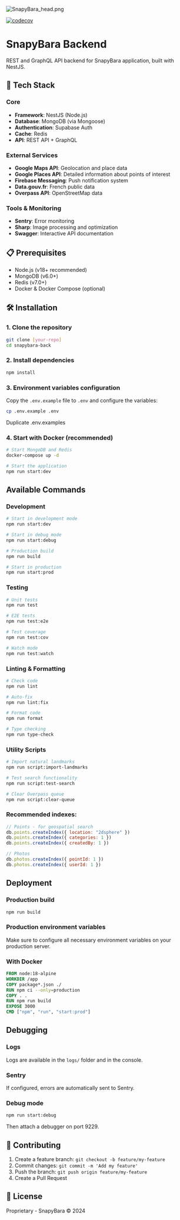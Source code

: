 ![SnapyBara_head.png](uploads/logo/SnapyBara_head.png)

[![codecov](https://codecov.io/gh/SnapyBara/snapybara-back/graph/badge.svg?token=KQIV86G1Z0)](https://codecov.io/gh/SnapyBara/snapybara-back)

# SnapyBara Backend

REST and GraphQL API backend for SnapyBara application, built with NestJS.

## 🚀 Tech Stack

### Core
- **Framework**: NestJS (Node.js)
- **Database**: MongoDB (via Mongoose)
- **Authentication**: Supabase Auth
- **Cache**: Redis
- **API**: REST API + GraphQL

### External Services
- **Google Maps API**: Geolocation and place data
- **Google Places API**: Detailed information about points of interest
- **Firebase Messaging**: Push notification system
- **Data.gouv.fr**: French public data
- **Overpass API**: OpenStreetMap data

### Tools & Monitoring
- **Sentry**: Error monitoring
- **Sharp**: Image processing and optimization
- **Swagger**: Interactive API documentation

## 📋 Prerequisites

- Node.js (v18+ recommended)
- MongoDB (v6.0+)
- Redis (v7.0+)
- Docker & Docker Compose (optional)

## 🛠️ Installation

### 1. Clone the repository
```bash
git clone [your-repo]
cd snapybara-back
```

### 2. Install dependencies
```bash
npm install
```

### 3. Environment variables configuration
Copy the `.env.example` file to `.env` and configure the variables:

```bash
cp .env.example .env
```

Duplicate .env.examples 

### 4. Start with Docker (recommended)
```bash
# Start MongoDB and Redis
docker-compose up -d

# Start the application
npm run start:dev
```

## Available Commands

### Development
```bash
# Start in development mode
npm run start:dev

# Start in debug mode
npm run start:debug

# Production build
npm run build

# Start in production
npm run start:prod
```

### Testing
```bash
# Unit tests
npm run test

# E2E tests
npm run test:e2e

# Test coverage
npm run test:cov

# Watch mode
npm run test:watch
```

### Linting & Formatting
```bash
# Check code
npm run lint

# Auto-fix
npm run lint:fix

# Format code
npm run format

# Type checking
npm run type-check
```

### Utility Scripts
```bash
# Import natural landmarks
npm run script:import-landmarks

# Test search functionality
npm run script:test-search

# Clear Overpass queue
npm run script:clear-queue
```




### Recommended indexes:
```javascript
// Points - for geospatial search
db.points.createIndex({ location: "2dsphere" })
db.points.createIndex({ categories: 1 })
db.points.createIndex({ createdBy: 1 })

// Photos
db.photos.createIndex({ pointId: 1 })
db.photos.createIndex({ userId: 1 })
```

## Deployment

### Production build
```bash
npm run build
```

### Production environment variables
Make sure to configure all necessary environment variables on your production server.

### With Docker
```dockerfile
FROM node:18-alpine
WORKDIR /app
COPY package*.json ./
RUN npm ci --only=production
COPY . .
RUN npm run build
EXPOSE 3000
CMD ["npm", "run", "start:prod"]
```

## Debugging

### Logs
Logs are available in the `logs/` folder and in the console.

### Sentry
If configured, errors are automatically sent to Sentry.

### Debug mode
```bash
npm run start:debug
```
Then attach a debugger on port 9229.

## 🤝 Contributing

1. Create a feature branch: `git checkout -b feature/my-feature`
2. Commit changes: `git commit -m 'Add my feature'`
3. Push the branch: `git push origin feature/my-feature`
4. Create a Pull Request

## 📝 License

Proprietary - SnapyBara © 2024
